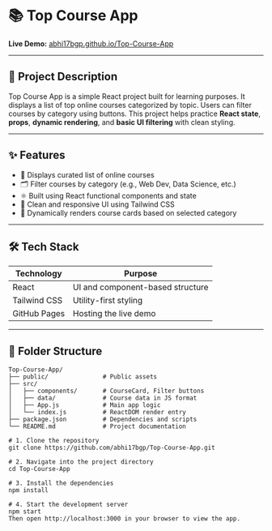 # 📚 Top Course App

**Live Demo:** [abhi17bgp.github.io/Top-Course-App](https://abhi17bgp.github.io/Top-Course-App)

---

## 📄 Project Description

Top Course App is a simple React project built for learning purposes. It displays a list of top online courses categorized by topic. Users can filter courses by category using buttons. This project helps practice **React state**, **props**, **dynamic rendering**, and **basic UI filtering** with clean styling.

---

## ✨ Features

- 🧠 Displays curated list of online courses
- 🗂️ Filter courses by category (e.g., Web Dev, Data Science, etc.)
- ⚛️ Built using React functional components and state
- 🎨 Clean and responsive UI using Tailwind CSS
- 🔄 Dynamically renders course cards based on selected category

---

## 🛠️ Tech Stack

| Technology     | Purpose                          |
|----------------|----------------------------------|
| React          | UI and component-based structure |
| Tailwind CSS   | Utility-first styling            |
| GitHub Pages   | Hosting the live demo            |

---

## 📁 Folder Structure

```text
Top-Course-App/
├── public/               # Public assets
├── src/
│   ├── components/       # CourseCard, Filter buttons
│   ├── data/             # Course data in JS format
│   ├── App.js            # Main app logic
│   └── index.js          # ReactDOM render entry
├── package.json          # Dependencies and scripts
└── README.md             # Project documentation

# 1. Clone the repository
git clone https://github.com/abhi17bgp/Top-Course-App.git

# 2. Navigate into the project directory
cd Top-Course-App

# 3. Install the dependencies
npm install

# 4. Start the development server
npm start
Then open http://localhost:3000 in your browser to view the app.
